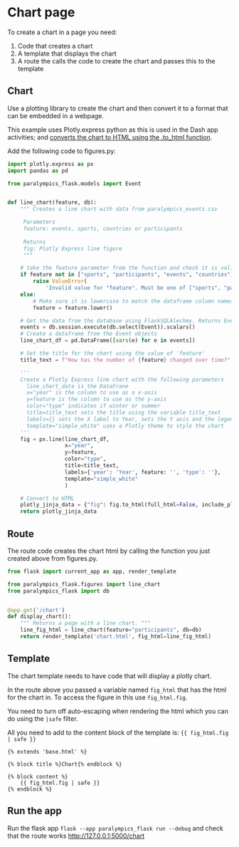 # Chart page

To create a chart in a page you need:

1. Code that creates a chart
2. A template that displays the chart
3. A route the calls the code to create the chart and passes this to the template

## Chart

Use a plotting library to create the chart and then convert it to a format that can be embedded in a webpage.

This example uses Plotly.express python as this is used in the Dash app activities;
and [converts the chart to HTML using the .to_html function](https://plotly.com/python/interactive-html-export/).

Add the following code to figures.py:

```python
import plotly.express as px
import pandas as pd

from paralympics_flask.models import Event


def line_chart(feature, db):
    """ Creates a line chart with data from paralympics_events.csv

     Parameters
     feature: events, sports, countries or participants
     
     Returns
     fig: Plotly Express line figure
     """

    # take the feature parameter from the function and check it is valid
    if feature not in ["sports", "participants", "events", "countries"]:
        raise ValueError(
            'Invalid value for "feature". Must be one of ["sports", "participants", "events", "countries"]')
    else:
        # Make sure it is lowercase to match the dataframe column names
        feature = feature.lower()

    # Get the data from the database using FlaskSQLAlechmy. Returns Event objects.
    events = db.session.execute(db.select(Event)).scalars()
    # Create a dataframe from the Event objects
    line_chart_df = pd.DataFrame([vars(e) for e in events])

    # Set the title for the chart using the value of 'feature'
    title_text = f"How has the number of {feature} changed over time?"

    '''
    Create a Plotly Express line chart with the following parameters
      line_chart_data is the DataFrane
      x="year" is the column to use as a x-axis
      y=feature is the column to use as the y-axis
      color="type" indicates if winter or summer
      title=title_text sets the title using the variable title_text
      labels={} sets the X label to Year, sets the Y axis and the legend to nothing (an empty string)
      template="simple_white" uses a Plotly theme to style the chart
    '''
    fig = px.line(line_chart_df,
                  x="year",
                  y=feature,
                  color="type",
                  title=title_text,
                  labels={'year': 'Year', feature: '', 'type': ''},
                  template="simple_white"
                  )

    # Convert to HTML
    plotly_jinja_data = {"fig": fig.to_html(full_html=False, include_plotlyjs=True, div_id="line-chart")}
    return plotly_jinja_data
```

## Route

The route code creates the chart html by calling the function you just created above from figures.py.

```python
from flask import current_app as app, render_template

from paralympics_flask.figures import line_chart
from paralympics_flask import db


@app.get('/chart')
def display_chart():
    """ Returns a page with a line chart. """
    line_fig_html = line_chart(feature="participants", db=db)
    return render_template('chart.html', fig_html=line_fig_html)
```

## Template

The chart template needs to have code that will display a plotly chart.

In the route above you passed a variable named `fig_html` that has the html for the chart in. To access the figure in
this use `fig_html.fig`.

You need to turn off auto-escaping when rendering the html which you can do using the `|safe` filter.

All you need to add to the content block of the template is: `{{ fig_html.fig | safe }}`

```jinja
{% extends 'base.html' %}

{% block title %}Chart{% endblock %}

{% block content %}
    {{ fig_html.fig | safe }}
{% endblock %}
```

## Run the app

Run the flask app  `flask --app paralympics_flask run --debug` and check that the route
works <http://127.0.0.1:5000/chart>